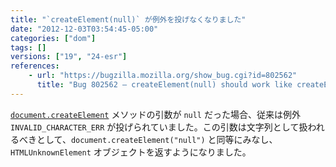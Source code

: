 ```yaml
---
title: "`createElement(null)` が例外を投げなくなりました"
date: "2012-12-03T03:54:45-05:00"
categories: ["dom"]
tags: []
versions: ["19", "24-esr"]
references:
    - url: "https://bugzilla.mozilla.org/show_bug.cgi?id=802562"
      title: "Bug 802562 – createElement(null) should work like createElement(\"null\")"
---
```

[`document.createElement`](https://developer.mozilla.org/docs/DOM/document.createElement) メソッドの引数が `null` だった場合、従来は例外 `INVALID_CHARACTER_ERR` が投げられていました。この引数は文字列として扱われるべきとして、`document.createElement("null")` と同等にみなし、`HTMLUnknownElement` オブジェクトを返すようになりました。
